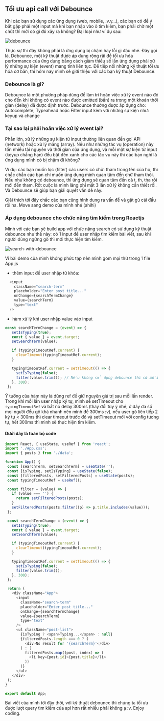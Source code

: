 ## Tối ưu api call với Debounce
Khi các bạn sử dụng các ứng dụng (web, mobile, .v.v…), các bạn có để ý bắt gặp phải một input mà khi bạn nhập vào ô tìm kiếm, bạn phải chờ một chút thì mới có gì đó xảy ra không? Đại loại như ví dụ sau:

![debounce](https://cdn-images-1.medium.com/max/1600/1*aNqkqLafqoI9FIHcwubqaA.gif)

Thực sự thì đây không phải là ứng dụng bị chậm hay lỗi gì đâu nhé. Đây gọi là, Debounce, một kỹ thuật được áp dụng rộng rãi để tối ưu hóa performance của ứng dụng bằng cách giảm thiểu số lần ứng dụng phải xử lý những sự kiện (event) mang tính liên tục. Để tiếp nối những kỹ thuật tối ưu hóa cơ bản, thì hôm nay mình sẽ giới thiệu với các bạn kỹ thuật Debounce.
### Debounce là gì?
Debounce là một phương pháp dùng để làm trì hoãn việc xử lý event nào đó cho đến khi không có event nào được emitted (bắn) ra trong một khoản thời gian (delay) đã được định trước. Debounce thường được áp dụng cho: Autocomplete, Typeahead hoặc Filter input kèm với những sự kiện như: keyup và change

### Tại sao lại phải hoãn việc xử lý event lại?
Phần lớn, xử lý những sự kiện từ input thường liên quan đến gọi API (network) hoặc xử lý mảng (array). Nếu như những tác vụ (operation) này tốn nhiều tài nguyên và thời gian của ứng dụng, và mỗi một sự kiện từ input (keyup chẳng hạn) đều bật đèn xanh cho các tác vụ này thì các bạn nghĩ là ứng dụng mình có bị chậm đi không?

Ví dụ: các bạn muốn lọc (filter) các users có chữ: tham trong tên của họ, thì chắc chắn các bạn chỉ muốn ứng dụng mình quan tâm đến chữ tham thôi. Nếu như không có debounce, thì ứng dụng sẽ quan tâm đến cả t, th, tha rồi mới đến tham. Rốt cuộc là mình lãng phí mất 3 lần xử lý không cần thiết rồi. Và Debounce sẽ giúp bạn giải quyết vấn đề này.

Giải thích tới đây chắc các bạn cũng hình dung ra vấn đề và gật gù cái đầu rồi ha. Move sang demo của mình nhé (ahihi)

### Áp dụng debounce cho chức năng tìm kiếm trong Reactjs
Mình với các bạn sẽ build app với chức năng search có sử dụng kỹ thuật debounce như thế này: có 1 input để user nhập tìm kiếm bài viết, sau khi người dùng ngừng gõ thì mới thực hiện tìm kiếm.

![search-with-debounce](https://i.imgur.com/Y0oM2W6.gif)

Vì bài demo của mình không phức tạp nên mình gom mọi thứ trong 1 file App.js
- thêm input để user nhập từ khóa:
```javascript
  <input
    className="search-term"
    placeholder="Enter post title..."
    onChange={searchTermChange}
    value={searchTerm}
    type="text"
  />
 ```
 - hàm xử lý khi user nhập value vào input
 ```javascript
 const searchTermChange = (event) => {
    setIsTyping(true);
    const { value } = event.target;
    setSearchTerm(value);

    if (typingTimeoutRef.current) {
      clearTimeout(typingTimeoutRef.current);
    }

    typingTimeoutRef.current = setTimeout(() => {
      setIsTyping(false);
      filter(value.trim()); // Nếu không sử dụng debounce thì cứ mỗi lần nhập đều gọi tới hàm filter này, nếu hàm filter là api filter từ server thì nó tốn rất nhiều lần query -> server chậm.
    }, 300);
  };
 ```
 Ý tưởng của hàm này là dùng ref để giữ nguyên giá trị sau mỗi lần render. Trong khi mỗi lần user nhập ký tự, mình sẽ setTimeout cho `typingTimeoutRef` và bắt nó delay 300ms (thay đổi tùy ý nhé, ở đây đa số mọi người đều gõ khá nhanh nên mình để 300ms :v), nếu user gõ liên tiếp 2 ký tự < 300ms thì clear timeout trước đó và setTimeout mới với config tương tự, hết 300ms thì mình sẽ thực hiện tìm kiếm.
 
 #### Dưới đây là toàn bộ code
 ```javascript
import React, { useState, useRef } from 'react';
import './App.css';
import { posts } from './data';

function App() {
  const [searchTerm, setSearchTerm] = useState('');
  const [isTyping, setIsTyping] = useState(false);
  const [filteredPosts, setFilteredPosts] = useState(posts);
  const typingTimeoutRef = useRef();

  const filter = (value) => {
    if (value === '') {
      return setFilteredPosts(posts);
    }
    setFilteredPosts(posts.filter((p) => p.title.includes(value)));
  };

  const searchTermChange = (event) => {
    setIsTyping(true);
    const { value } = event.target;
    setSearchTerm(value);

    if (typingTimeoutRef.current) {
      clearTimeout(typingTimeoutRef.current);
    }

    typingTimeoutRef.current = setTimeout(() => {
      setIsTyping(false);
      filter(value.trim());
    }, 300);
  };

  return (
    <div className="App">
      <input
        className="search-term"
        placeholder="Enter post title..."
        onChange={searchTermChange}
        value={searchTerm}
        type="text"
      />
      <ul className="post-list">
        {isTyping ? <span>Typing...</span> : null}
        {filteredPosts.length === 0 ? (
          <div>No result for '{searchTerm}'</div>
        ) : (
          filteredPosts.map((post, index) => (
            <li key={post.id}>{post.title}</li>
          ))
        )}
      </ul>
    </div>
  );
}

export default App;
 ```

Bài viết của mình tới đây thôi, với kỹ thuật debounce thì chúng ta tối ưu được lượt query tìm kiếm của api hơn rất nhiều phải không ạ :v. Enjoy coding.
